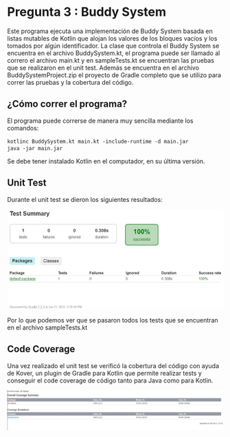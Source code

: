# Pregunta 3 : Buddy System
Este programa ejecuta una implementación de Buddy System basada en listas mutables de Kotlin que alojan los valores de los bloques vacíos y los tomados por algún identificador. La clase que controla el Buddy System se encuentra en el archivo BuddySystem.kt, el programa puede ser llamado al correro el archivo main.kt y en sampleTests.kt se encuentran las pruebas que se realizaron en el unit test.
Además se encuentra en el archivo BuddySystemProject.zip el proyecto de Gradle completo que se utilizo para correr las pruebas y la cobertura del código.

## ¿Cómo correr el programa?
El programa puede correrse de manera muy sencilla mediante los comandos:

    kotlinc BuddySystem.kt main.kt -include-runtime -d main.jar
    java -jar main.jar
    
Se debe tener instalado Kotlin en el computador, en su última versión.

## Unit Test
Durante el unit test se dieron los siguientes resultados: 

<img src="tests.jpg" alt="tests"/>

Por lo que podemos ver que se pasaron todos los tests que se encuentran en el archivo sampleTests.kt

## Code Coverage

Una vez realizado el unit test se verificó la cobertura del código con ayuda de Kover, un plugin de Gradle para Kotlin que permite realizar tests y conseguir el code coverage de código tanto para Java como para Kotlin.

<img src="codecoverage.jpg" alt="tests"/>
